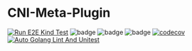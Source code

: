 # CNI-Meta-Plugin

[![Run E2E Kind Test](https://github.com/spidernet-io/cni-plugins/actions/workflows/e2e-test.yaml/badge.svg)](https://github.com/spidernet-io/cni-plugins/actions/workflows/e2e-test.yaml)
![badge](https://img.shields.io/endpoint?url=https://gist.githubusercontent.com/cyclinder/92ef1f04e61af8f8b970c0b15f51c7a8/raw/comment.json)
![badge](https://img.shields.io/endpoint?url=https://gist.githubusercontent.com/cyclinder/6b05882662346c2592a432226bf3d249/raw/code-lines.json)
![badge](https://img.shields.io/endpoint?url=https://gist.githubusercontent.com/cyclinder/82aa5e4487e1870aa206c1d713429345/raw/todo.json)
[![codecov](https://codecov.io/gh/spidernet-io/cni-plugins/branch/main/graph/badge.svg?token=LcBT6jbJIT)](https://codecov.io/gh/spidernet-io/cni-plugins)
[![Auto Golang Lint And Unitest](https://github.com/spidernet-io/cni-plugins/actions/workflows/lint-golang.yaml/badge.svg)](https://github.com/spidernet-io/cni-plugins/actions/workflows/lint-golang.yaml)